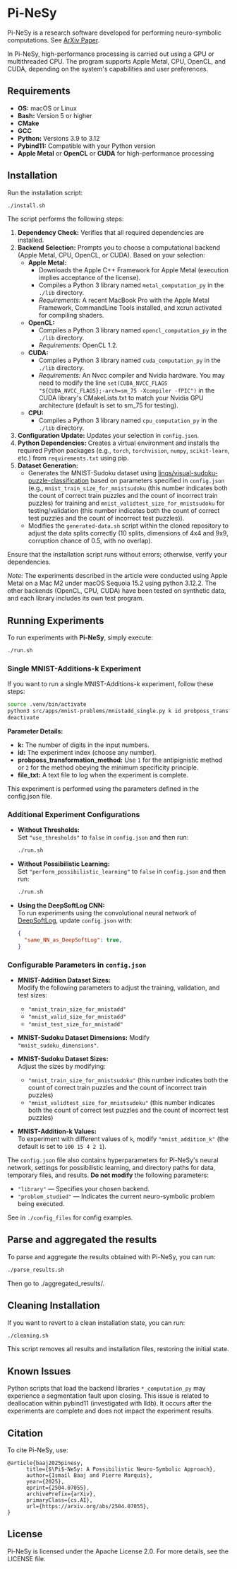 # Pi-NeSy

Pi-NeSy is a research software developed for performing neuro-symbolic computations. See [ArXiv Paper](https://arxiv.org/abs/2504.07055).

In Pi-NeSy, high-performance processing is carried out using a GPU or multithreaded CPU.  The program supports Apple Metal, CPU, OpenCL, and CUDA, depending on the system's capabilities and user preferences.

## Requirements

- **OS:** macOS or Linux  
- **Bash:** Version 5 or higher  
- **CMake**  
- **GCC**  
- **Python:** Versions 3.9 to 3.12  
- **Pybind11:** Compatible with your Python version
- **Apple Metal** or **OpenCL** or **CUDA** for high-performance processing

## Installation

Run the installation script:

```bash
./install.sh
```

The script performs the following steps:

1. **Dependency Check:** Verifies that all required dependencies are installed.
2. **Backend Selection:** Prompts you to choose a computational backend (Apple Metal, CPU, OpenCL, or CUDA). Based on your selection:
   - **Apple Metal:**  
     - Downloads the Apple C++ Framework for Apple Metal (execution implies acceptance of the license).  
     - Compiles a Python 3 library named `metal_computation_py` in the `./lib` directory.  
     - *Requirements:* A recent MacBook Pro with the Apple Metal Framework, CommandLine Tools installed, and xcrun activated for compiling shaders.
   - **OpenCL:**  
     - Compiles a Python 3 library named `opencl_computation_py` in the `./lib` directory.  
     - *Requirements:* OpenCL 1.2.
   - **CUDA:**  
     - Compiles a Python 3 library named `cuda_computation_py` in the `./lib` directory.  
     - *Requirements:* An Nvcc compiler and Nvidia hardware. You may need to modify the line `set(CUDA_NVCC_FLAGS "${CUDA_NVCC_FLAGS};-arch=sm_75 -Xcompiler -fPIC")` in the CUDA library's CMakeLists.txt to match your Nvidia GPU architecture (default is set to sm_75 for testing).
   - **CPU:**  
     - Compiles a Python 3 library named `cpu_computation_py` in the `./lib` directory.
3. **Configuration Update:** Updates your selection in `config.json`.
4. **Python Dependencies:** Creates a virtual environment and installs the required Python packages (e.g., `torch`, `torchvision`, `numpy`, `scikit-learn`, etc.) from `requirements.txt` using pip.
5. **Dataset Generation:**  
   - Generates the MNIST-Sudoku dataset using [linqs/visual-sudoku-puzzle-classification](https://github.com/linqs/visual-sudoku-puzzle-classification) based on parameters specified in `config.json` (e.g., `mnist_train_size_for_mnistsudoku` (this number indicates both the count of correct train puzzles and the count of incorrect train puzzles) for training and `mnist_validtest_size_for_mnistsudoku` for testing/validation (this number indicates both the count of correct test puzzles and the count of incorrect test puzzles)).  
   - Modifies the `generated-data.sh` script within the cloned repository to adjust the data splits correctly (10 splits, dimensions of 4x4 and 9x9, corruption chance of 0.5, with no overlap).

Ensure that the installation script runs without errors; otherwise, verify your dependencies.

*Note:* The experiments described in the article were conducted using Apple Metal on a Mac M2 under macOS Sequoia 15.2 using python 3.12.2. The other backends (OpenCL, CPU, CUDA) have been tested on synthetic data, and each library includes its own test program.


## Running Experiments

To run experiments with **Pi-NeSy**, simply execute:

```bash
./run.sh
```

### Single MNIST-Additions-k Experiment

If you want to run a single MNIST-Additions-k experiment, follow these steps:

   ```bash
   source .venv/bin/activate
   python3 src/apps/mnist-problems/mnistadd_single.py k id probposs_transformation_method file_txt
   deactivate
   ```

**Parameter Details:**

- **k:** The number of digits in the input numbers.
- **id:** The experiment index (choose any number).
- **probposs_transformation_method:** Use `1` for the antipignistic method or `2` for the method obeying the minimum specificity principle.
- **file_txt:** A text file to log when the experiment is complete.

This experiment is performed using the parameters defined in the config.json file.

### Additional Experiment Configurations

- **Without Thresholds:**  
  Set `"use_thresholds"` to `false` in `config.json` and then run:
  ```bash
  ./run.sh
  ```

- **Without Possibilistic Learning:**  
  Set `"perform_possibilistic_learning"` to `false` in `config.json` and then run:
  ```bash
  ./run.sh
  ```

- **Using the DeepSoftLog CNN:**  
  To run experiments using the convolutional neural network of [DeepSoftLog](https://github.com/jjcmoon/DeepSoftLog), update `config.json` with:
  ```json
  {
    "same_NN_as_DeepSoftLog": true,
  }
  ```

### Configurable Parameters in `config.json`

- **MNIST-Addition Dataset Sizes:**  
  Modify the following parameters to adjust the training, validation, and test sizes:
  - `"mnist_train_size_for_mnistadd"`
  - `"mnist_valid_size_for_mnistadd"`
  - `"mnist_test_size_for_mnistadd"`

- **MNIST-Sudoku Dataset Dimensions:**
  Modify `"mnist_sudoku_dimensions"`.
  
- **MNIST-Sudoku Dataset Sizes:**  
  Adjust the sizes by modifying:
  - `"mnist_train_size_for_mnistsudoku"` (this number indicates both the count of correct train puzzles and the count of incorrect train puzzles) 
  - `"mnist_validtest_size_for_mnistsudoku"` (this number indicates both the count of correct test puzzles and the count of incorrect test puzzles) 

- **MNIST-Addition-k Values:**  
  To experiment with different values of `k`, modify `"mnist_addition_k"` (the default is set to `100 15 4 2 1`).

The `config.json` file also contains hyperparameters for Pi-NeSy's neural network, settings for possibilistic learning, and directory paths for data, temporary files, and results. **Do not modify** the following parameters:
- `"library"` — Specifies your chosen backend.
- `"problem_studied"` — Indicates the current neuro-symbolic problem being executed.


See in `./config_files` for config examples.


## Parse and aggregated the results

To parse and aggregate the results obtained with Pi-NeSy, you can run:

```bash
./parse_results.sh
```
Then go to ./aggregated_results/.


##  Cleaning Installation

If you want to revert to a clean installation state, you can run:

```bash
./cleaning.sh
```

This script removes all results and installation files, restoring the initial state.

## Known Issues

Python scripts that load the backend libraries `*_computation_py` may experience a segmentation fault upon closing. This issue is related to deallocation within pybind11 (investigated with lldb). It occurs after the experiments are complete and does not impact the experiment results.

## Citation 

To cite Pi-NeSy, use:

```
@article{baaj2025pinesy,
      title={$\Pi$-NeSy: A Possibilistic Neuro-Symbolic Approach}, 
      author={Ismaïl Baaj and Pierre Marquis},
      year={2025},
      eprint={2504.07055},
      archivePrefix={arXiv},
      primaryClass={cs.AI},
      url={https://arxiv.org/abs/2504.07055}, 
}
```

##  License

Pi-NeSy is licensed under the Apache License 2.0. For more details, see the LICENSE file.
